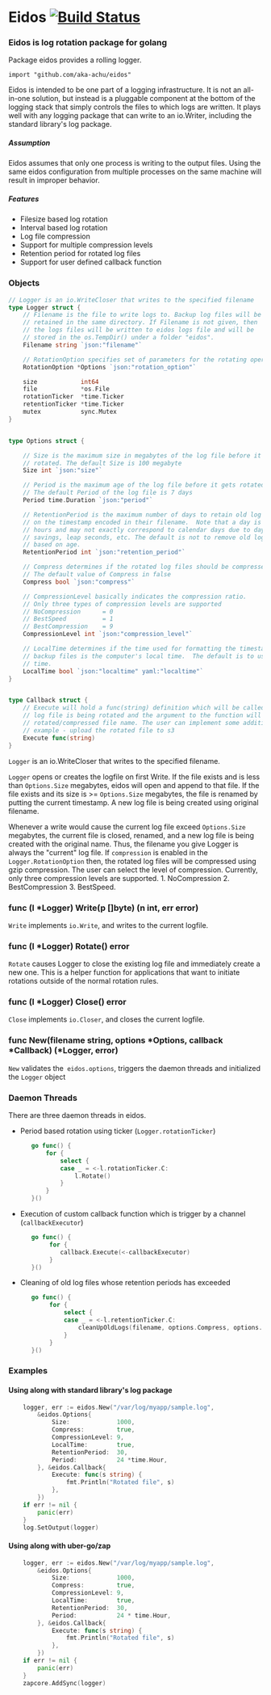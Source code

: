 # Eidos [![Build Status](https://travis-ci.org/aka-achu/eidos.svg?branch=master)](https://travis-ci.org/aka-achu/eidos)

### Eidos is log rotation package for golang

Package eidos provides a rolling logger.
```
import "github.com/aka-achu/eidos"
```

Eidos is intended to be one part of a logging infrastructure. It is not an all-in-one solution, but instead is a pluggable component at the bottom of the logging stack that simply controls the files to which logs are written. It plays well with any logging package that can write to an io.Writer, including the standard library's log package. 

##### Assumption
Eidos assumes that only one process is writing to the output files. Using the same eidos configuration from multiple processes on the same machine will result in improper behavior.

##### Features
  - Filesize based log rotation
  - Interval based log rotation
  - Log file compression
  - Support for multiple compression levels
  - Retention period for rotated log files
  - Support for user defined callback function

### Objects

```go
// Logger is an io.WriteCloser that writes to the specified filename
type Logger struct {
	// Filename is the file to write logs to. Backup log files will be
	// retained in the same directory. If Filename is not given, then
	// the logs files will be written to eidos logs file and will be
	// stored in the os.TempDir() under a folder "eidos".
	Filename string `json:"filename"`

	// RotationOption specifies set of parameters for the rotating operation.
	RotationOption *Options `json:"rotation_option"`

	size            int64
	file            *os.File
	rotationTicker  *time.Ticker
	retentionTicker *time.Ticker
	mutex           sync.Mutex
}
```

```go

type Options struct {

	// Size is the maximum size in megabytes of the log file before it gets
	// rotated. The default Size is 100 megabyte
	Size int `json:"size"`

	// Period is the maximum age of the log file before it gets rotated.
	// The default Period of the log file is 7 days
	Period time.Duration `json:"period"`

	// RetentionPeriod is the maximum number of days to retain old log files based
	// on the timestamp encoded in their filename.  Note that a day is defined as 24
	// hours and may not exactly correspond to calendar days due to daylight
	// savings, leap seconds, etc. The default is not to remove old log files
	// based on age.
	RetentionPeriod int `json:"retention_period"`

	// Compress determines if the rotated log files should be compressed is "extension.gz" format.
	// The default value of Compress in false
	Compress bool `json:"compress"`

	// CompressionLevel basically indicates the compression ratio.
	// Only three types of compression levels are supported
	// NoCompression      = 0
	// BestSpeed          = 1
	// BestCompression    = 9
	CompressionLevel int `json:"compression_level"`

	// LocalTime determines if the time used for formatting the timestamps in
	// backup files is the computer's local time.  The default is to use UTC
	// time.
	LocalTime bool `json:"localtime" yaml:"localtime"`
}
```

```go

type Callback struct {
	// Execute will hold a func(string) definition which will be called when the
	// log file is being rotated and the argument to the function will be the
	// rotated/compressed file name. The user can implement some additional functionalities
	// example - upload the rotated file to s3
	Execute func(string)
}
```

```Logger``` is an io.WriteCloser that writes to the specified filename.

```Logger``` opens or creates the logfile on first Write. If the file exists and is less than ```Options.Size``` megabytes, eidos will open and append to that file. If the file exists and its size is >= ```Options.Size``` megabytes, the file is renamed by putting the current timestamp. A new log file is being created using original filename.

Whenever a write would cause the current log file exceed ```Options.Size``` megabytes, the current file is closed, renamed, and a new log file is being created with the original name. Thus, the filename you give Logger is always the "current" log file. If ```compression``` is enabled in the ```Logger.RotationOption``` then, the rotated log files will be compressed using gzip compression. The user can select the level of compression. Currently, only three compression levels are supported. 1. NoCompression 2. BestCompression 3. BestSpeed. 

### func (l *Logger) Write(p []byte) (n int, err error)
```Write``` implements ```io.Write```, and writes to the current logfile.

### func (l *Logger) Rotate() error
```Rotate``` causes Logger to close the existing log file and immediately create a new one. This is a helper function for applications that want to initiate rotations outside of the normal rotation rules.

### func (l *Logger) Close() error
```Close``` implements ```io.Closer```, and closes the current logfile.

### func New(filename string, options *Options, callback *Callback) (*Logger, error)
```New``` validates the``` eidos.options```, triggers the daemon threads and initialized the ```Logger``` object

### Daemon Threads
There are three daemon threads in eidos.
 - Period based rotation using ticker (```Logger.rotationTicker```)
     ```go
        go func() {
            for {
                select {
                case _ = <-l.rotationTicker.C:
                    l.Rotate()
                }
            }
        }()
    ```
 - Execution of custom callback function which is trigger by a channel (```callbackExecutor```)
    ```go
       go func() {
            for {
               callback.Execute(<-callbackExecutor)
            }
       }()
    ```
 - Cleaning of old log files whose retention periods has exceeded
    ```go
       go func() {
            for {
                select {
                case _ = <-l.retentionTicker.C:
                    cleanUpOldLogs(filename, options.Compress, options.RetentionPeriod)
                }
            }
       }()

    ```

### Examples
#### Using along with standard library's log package
```go
	logger, err := eidos.New("/var/log/myapp/sample.log",
		&eidos.Options{
			Size:             1000,
			Compress:         true,
			CompressionLevel: 9,
			LocalTime:        true,
			RetentionPeriod:  30,
			Period:           24 *time.Hour,
		}, &eidos.Callback{
			Execute: func(s string) {
				fmt.Println("Rotated file", s)
			},
		})
	if err != nil {
		panic(err)
	}
	log.SetOutput(logger)
```

#### Using along with uber-go/zap
```go
	logger, err := eidos.New("/var/log/myapp/sample.log",
		&eidos.Options{
			Size:             1000,
			Compress:         true,
			CompressionLevel: 9,
			LocalTime:        true,
			RetentionPeriod:  30,
			Period:           24 * time.Hour,
		}, &eidos.Callback{
			Execute: func(s string) {
				fmt.Println("Rotated file", s)
			},
		})
	if err != nil {
		panic(err)
	}
	zapcore.AddSync(logger)
```




